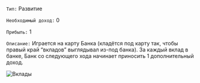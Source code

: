 `Тип:` Развитие

`Необходимый доход:` 0

`Прибыль:` 1

`Описание:` Играется на карту Банка (кладётся под карту так, чтобы правый край “вкладов” выглядывал из-под банка). За каждый вклад в банке, Банк со следующего хода начинает приносить 1 дополнительный доход.

![Вклады](http://www.dohody.net/files/3.jpg)
